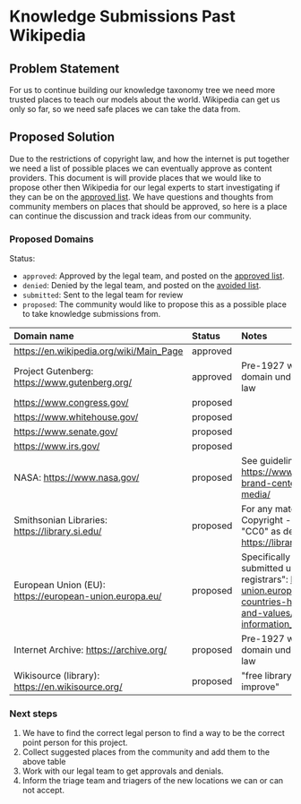 # Knowledge Submissions Past Wikipedia

## Problem Statement

For us to continue building our knowledge taxonomy tree we need more trusted places to
teach our models about the world. Wikipedia can get us only so far, so we need safe
places we can take the data from.

## Proposed Solution

Due to the restrictions of copyright law, and how the internet is put together
we need a list of possible places we can eventually approve as content providers.
This document is will provide places that we would like to propose other then
Wikipedia for our legal experts to start investigating if they can be
on the [approved list][approved]. We have questions and thoughts from
community members on places that should be approved, so here is a place
can continue the discussion and track ideas from our community.

### Proposed Domains

Status:

- `approved`: Approved by the legal team, and posted on the [approved list][approved].
- `denied`: Denied by the legal team, and posted on the [avoided list][avoided].
- `submitted`: Sent to the legal team for review
- `proposed`: The community would like to propose this as a possible place to take knowledge submissions from.

| Domain name | Status | Notes |
| :--  | :--  | :-- |
| <https://en.wikipedia.org/wiki/Main_Page> | approved | |
| Project Gutenberg: <https://www.gutenberg.org/> | approved | Pre-1927 works; public domain under US copyright law |
| <https://www.congress.gov/> | proposed | |
| <https://www.whitehouse.gov/> | proposed | |
| <https://www.senate.gov/> | proposed | |
| <https://www.irs.gov/> | proposed | |
| NASA: <https://www.nasa.gov/> | proposed | See guidelines: <https://www.nasa.gov/nasa-brand-center/images-and-media/> |
| Smithsonian Libraries: <https://library.si.edu/>| proposed | For any material marked \"No Copyright - United States" or "CC0" as described here: <https://library.si.edu/copyright> |
| European Union (EU): <https://european-union.europa.eu/> | proposed | Specifically documents submitted under "public registrars": <https://european-union.europa.eu/principles-countries-history/principles-and-values/access-information_en> |
| Internet Archive: <https://archive.org/> | proposed | Pre-1927 works; public domain under US copyright law |
| Wikisource (library): <https://en.wikisource.org/> | proposed | "free library that anyone can improve" |

### Next steps

1. We have to find the correct legal person to find a way to be the correct point person for this project.
1. Collect suggested places from the community and add them to the above table
1. Work with our legal team to get approvals and denials.
1. Inform the triage team and triagers of the new locations we can or can not accept.

[approved]: https://github.com/instructlab/taxonomy/blob/main/docs/KNOWLEDGE_GUIDE.md#accepted-knowledge
[avoided]: https://github.com/instructlab/taxonomy/blob/main/docs/KNOWLEDGE_GUIDE.md#avoid-these-topics
